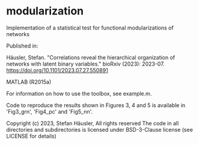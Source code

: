 # modularization
Implementation of a statistical test for functional modularizations of networks

Published in:

Häusler, Stefan. "Correlations reveal the hierarchical organization of networks with latent binary variables." bioRxiv (2023): 2023-07.
https://doi.org/10.1101/2023.07.27.550891

MATLAB (R2015a)

For information on how to use the toolbox, see example.m.

Code to reproduce the results shown in Figures 3, 4 and 5 is available in 'Fig3_grn', 'Fig4_pc' and 'Fig5_nn'.

Copyright (c) 2023, Stefan Häusler, All rights reserved
The code in all directories and subdirectories is licensed under BSD-3-Clause license (see LICENSE for details)

